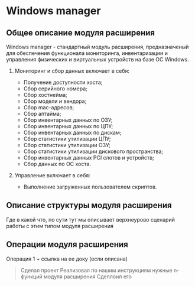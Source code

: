 # Windows manager

## Общее описание модуля расширения

Windows manager - стандартный модуль расширения, предназначеный для обеспечения функционала мониторинга, инвентаризации и управления физических и виртуальных устройств на базе ОС Windows.

1) Мониторинг и сбор данных включает в себя:

   * Получение доступности хоста;
   * Сбор серийного номера;
   * Сбор хостнейма;
   * Сбор модели и вендора;
   * Сбор mac-адресов;
   * Сбор аптайма;
   * Сбор инвентарных данных по ОЗУ;
   * Сбор инвентарных данных по ЦПУ;
   * Сбор инвентарных данных по дискам;
   * Сбор статистики утилизации ЦПУ;
   * Сбор статистики утилизации ОЗУ;
   * Сбор статистики утилизации дискового пространства;
   * Сбор инвентарных данных PCI слотов и устройств;
   * Сбор данных по ОС хоста.

2) Управление включает в себя:
   
   * Выполнение загруженных пользователем скриптов.

## Описание структуры модуля расширения

Где в какой что, по сути тут мы описывает верхнеурово сценарий работы с этим типом модуля расширения

## Операции модуля расширения

Операция 1 + ссылка на ее доку (если описана)

> Сделал проект
> Реализовал по нашим инструкциям нужные n-функций модуля расширения
> Сдеплоил его
